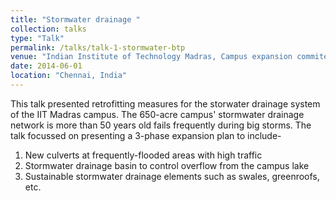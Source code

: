 ```yaml
---
title: "Stormwater drainage "
collection: talks
type: "Talk"
permalink: /talks/talk-1-stormwater-btp
venue: "Indian Institute of Technology Madras, Campus expansion commitee"
date: 2014-06-01
location: "Chennai, India"
---
```


This talk presented retrofitting measures for the storwater drainage system of the IIT Madras campus. The 650-acre campus' stormwater drainage network is more than 50 years old fails frequently during big storms. The talk focussed on presenting a 3-phase expansion plan to include-
1. New culverts at frequently-flooded areas with high traffic
2. Stormwater drainage basin to control overflow from the campus lake
3. Sustainable stormwater drainage elements such as swales, greenroofs, etc. 

